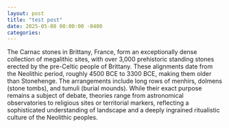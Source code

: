 ```yaml
---
layout: post
title: "test post"
date: 2025-05-08 00:00:00 -0400
categories:
---
```

The Carnac stones in Brittany, France, form an exceptionally dense collection of megalithic sites, with over 3,000 prehistoric standing stones erected by the pre-Celtic people of Brittany. These alignments date from the Neolithic period, roughly 4500 BCE to 3300 BCE, making them older than Stonehenge. The arrangements include long rows of menhirs, dolmens (stone tombs), and tumuli (burial mounds). While their exact purpose remains a subject of debate, theories range from astronomical observatories to religious sites or territorial markers, reflecting a sophisticated understanding of landscape and a deeply ingrained ritualistic culture of the Neolithic peoples. 